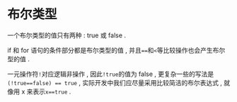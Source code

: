 # 布尔类型

一个布尔类型的值只有两种 : true 或 false . 

if 和 for 语句的条件部分都是布尔类型的值 , 并且`==`和`<`等比较操作也会产生布尔型的值 . 

一元操作符`!`对应逻辑非操作 , 因此`!true`的值为 false , 更复杂一些的写法是`(!true==false) == true` , 实际开发中我们应尽量采用比较简洁的布尔表达式 , 就像用 x 来表示`x==true` . 

